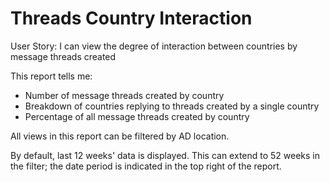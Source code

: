 # Threads Country Interaction
User Story: I can view the degree of interaction between countries by message threads created 

This report tells me: 
- Number of message threads created by country
- Breakdown of countries replying to threads created by a single country
- Percentage of all message threads created by country

All views in this report can be filtered by AD location. 

By default, last 12 weeks' data is displayed. This can extend to 52 weeks in the filter; the date period is indicated in the top right of the report.  
